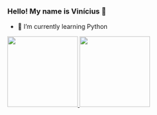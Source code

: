 ### Hello! My name is Vinícius 👋



- 🌱 I’m currently learning Python
  
<div>
  <a href="https://github.com/viniciusdsv93">
  <img height="160em" src="https://github-readme-stats.vercel.app/api?username=viniciusdsv93&show_icons=true&theme=dark&include_all_commits=true&count_private=true"/>
  <img height="160em" src="https://github-readme-stats.vercel.app/api/top-langs/?username=viniciusdsv93&layout=compact&langs_count=16&theme=dark"/>
</div>

##
  
>
